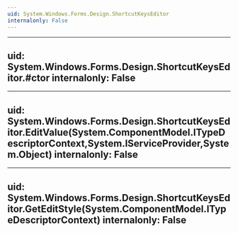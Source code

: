 ```yaml
---
uid: System.Windows.Forms.Design.ShortcutKeysEditor
internalonly: False
---
```


---
uid: System.Windows.Forms.Design.ShortcutKeysEditor.#ctor
internalonly: False
---

---
uid: System.Windows.Forms.Design.ShortcutKeysEditor.EditValue(System.ComponentModel.ITypeDescriptorContext,System.IServiceProvider,System.Object)
internalonly: False
---

---
uid: System.Windows.Forms.Design.ShortcutKeysEditor.GetEditStyle(System.ComponentModel.ITypeDescriptorContext)
internalonly: False
---
